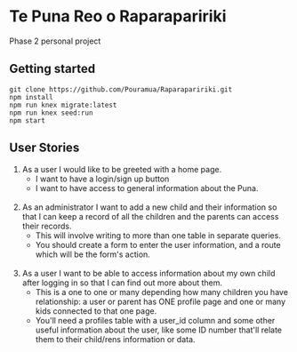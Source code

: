 # Te Puna Reo o Raparapaririki

Phase 2 personal project

## Getting started

```
git clone https://github.com/Pouramua/Raparapaririki.git
npm install
npm run knex migrate:latest
npm run knex seed:run
npm start
```

## User Stories
1. As a user I would like to be greeted with a home page.
    - I want to have a login/sign up button
    - I want to have access to general information about the Puna.<br><br>
2. As an administrator I want to add a new child and their information so that I can keep a record of all the children and the parents can access their records.
    - This will involve writing to more than one table in separate queries.
    - You should create a form to enter the user information, and a route which will be the form's action.<br><br>
3. As a user I want to be able to access information about my own child after logging in so that I can find out more about them.
    - This is a one to one or many depending how many children you have relationship: a user or parent has ONE profile page and one or many kids connected to that one page.
    - You'll need a profiles table with a user_id column and some other useful information about the user, like some ID number that'll relate them to their child/rens information or data.<br><br>
